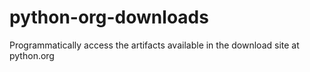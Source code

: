 # python-org-downloads
Programmatically access the artifacts available in the download site at python.org
